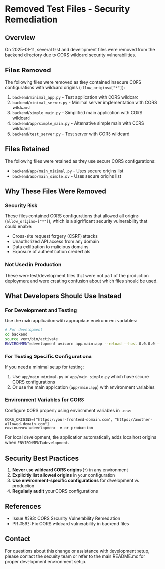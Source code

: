 # Removed Test Files - Security Remediation

## Overview
On 2025-01-11, several test and development files were removed from the backend directory due to CORS wildcard security vulnerabilities.

## Files Removed
The following files were removed as they contained insecure CORS configurations with wildcard origins (`allow_origins=["*"]`):

1. `backend/minimal_app.py` - Test application with CORS wildcard
2. `backend/minimal_server.py` - Minimal server implementation with CORS wildcard
3. `backend/simple_main.py` - Simplified main application with CORS wildcard
4. `backend/app/simple_main.py` - Alternative simple main with CORS wildcard
5. `backend/test_server.py` - Test server with CORS wildcard

## Files Retained
The following files were retained as they use secure CORS configurations:
- `backend/app/main_minimal.py` - Uses secure origins list
- `backend/app/main_simple.py` - Uses secure origins list

## Why These Files Were Removed

### Security Risk
These files contained CORS configurations that allowed all origins (`allow_origins=["*"]`), which is a significant security vulnerability that could enable:
- Cross-site request forgery (CSRF) attacks
- Unauthorized API access from any domain
- Data exfiltration to malicious domains
- Exposure of authentication credentials

### Not Used in Production
These were test/development files that were not part of the production deployment and were creating confusion about which files should be used.

## What Developers Should Use Instead

### For Development and Testing
Use the main application with appropriate environment variables:

```bash
# For development
cd backend
source venv/bin/activate
ENVIRONMENT=development uvicorn app.main:app --reload --host 0.0.0.0 --port 8000
```

### For Testing Specific Configurations
If you need a minimal setup for testing:
1. Use `app/main_minimal.py` or `app/main_simple.py` which have secure CORS configurations
2. Or use the main application (`app/main:app`) with environment variables

### Environment Variables for CORS
Configure CORS properly using environment variables in `.env`:
```
CORS_ORIGINS=["https://your-frontend-domain.com", "https://another-allowed-domain.com"]
ENVIRONMENT=development  # or production
```

For local development, the application automatically adds localhost origins when `ENVIRONMENT=development`.

## Security Best Practices

1. **Never use wildcard CORS origins** (`*`) in any environment
2. **Explicitly list allowed origins** in your configuration
3. **Use environment-specific configurations** for development vs production
4. **Regularly audit** your CORS configurations

## References
- Issue #593: CORS Security Vulnerability Remediation
- PR #592: Fix CORS wildcard vulnerability in backend files

## Contact
For questions about this change or assistance with development setup, please contact the security team or refer to the main README.md for proper development environment setup.